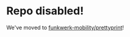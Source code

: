 # Repo disabled!

We've moved to [funkwerk-mobility/prettyprint](https://github.com/funkwerk-mobility/prettyprint)!
